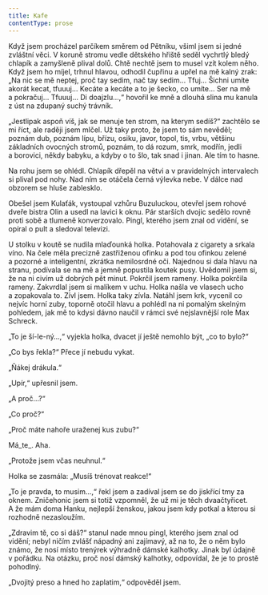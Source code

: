 ```yaml
---
title: Kafe
contentType: prose
---
```


  

Když jsem procházel parčíkem směrem od Pětníku, všiml jsem si jedné zvláštní věci. V koruně stromu vedle dětského hřiště seděl vychrtlý bledý chlapík a zamyšleně plival dolů. Chtě nechtě jsem to musel vzít kolem něho. Když jsem ho míjel, trhnul hlavou, odhodil čupřinu a upřel na mě kalný zrak: „Na nic se mě neptej, proč tay sedim, nač tay sedim… Tfuj… Šichni umíte akorát kecat, tfuuuj… Kecáte a kecáte a to je šecko, co umíte… Ser na mě a pokračuj… Tfuuuj… Di doajzlu…,“ hovořil ke mně a dlouhá slina mu kanula z úst na zdupaný suchý trávník.

„Jestlipak aspoň víš, jak se menuje ten strom, na kterym sedíš?“ zachtělo se mi říct, ale raději jsem mlčel. Už taky proto, že jsem to sám nevěděl; poznám dub, poznám lípu, břízu, osiku, javor, topol, tis, vrbu, většinu základních ovocných stromů, poznám, to dá rozum, smrk, modřín, jedli a borovici, někdy babyku, a kdyby o to šlo, tak snad i jinan. Ale tím to hasne.

Na rohu jsem se ohlédl. Chlapík dřepěl na větvi a v pravidelných intervalech si plival pod nohy. Nad ním se otáčela černá výlevka nebe. V dálce nad obzorem se hluše zablesklo.

Obešel jsem Kulaťák, vystoupal vzhůru Buzuluckou, otevřel jsem rohové dveře bistra Olin a usedl na lavici k oknu. Pár starších dvojic sedělo rovně proti sobě a tlumeně konverzovalo. Pingl, kterého jsem znal od vidění, se opíral o pult a sledoval televizi.

U stolku v koutě se nudila mlaďounká holka. Potahovala z cigarety a srkala víno. Na čele měla precizně zastřiženou ofinku a pod tou ofinkou zelené a pozorné a inteligentní, zkrátka nemilosrdné oči. Najednou si dala hlavu na stranu, podívala se na mě a jemně popustila koutek pusy. Uvědomil jsem si, že na ni civím už dobrých pět minut. Pokrčil jsem rameny. Holka pokrčila rameny. Zakvrdlal jsem si malíkem v uchu. Holka našla ve vlasech ucho a zopakovala to. Zívl jsem. Holka taky zívla. Natáhl jsem krk, vycenil co nejvíc horní zuby, toporně otočil hlavu a pohlédl na ni pomalým skelným pohledem, jak mě to kdysi dávno naučil v rámci své nejslavnější role Max Schreck.

„To je ší-le-ný…,“ vyjekla holka, dvacet jí ještě nemohlo být, „co to bylo?“

„Co bys řekla?“ Přece jí nebudu vykat.

„Ňákej drákula.“

„Upír,“ upřesnil jsem.

„A proč…?“

„Co proč?“

„Proč máte nahoře uraženej kus zubu?“

Má_te_. Aha.

„Protože jsem včas neuhnul.“

Holka se zasmála: „Musíš trénovat reakce!“

„To je pravda, to musim…,“ řekl jsem a zadíval jsem se do jiskřící tmy za oknem. Zničehonic jsem si totiž vzpomněl, že už mi je těch dvaačtyřicet. A že mám doma Hanku, nejlepší ženskou, jakou jsem kdy potkal a kterou si rozhodně nezasloužím.

„Zdravim tě, co si dáš?“ stanul nade mnou pingl, kterého jsem znal od vidění; nebyl ničím zvlášť nápadný ani zajímavý, až na to, že o něm bylo známo, že nosí místo trenýrek výhradně dámské kalhotky. Jinak byl údajně v pořádku. Na otázku, proč nosí dámský kalhotky, odpovídal, že je to prostě pohodlný.

„Dvojitý preso a hned ho zaplatim,“ odpověděl jsem.
